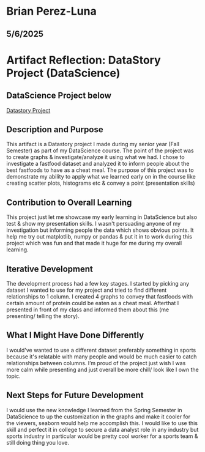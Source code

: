 # Brian Perez-Luna
## 5/6/2025

# Artifact Reflection: DataStory Project (DataScience)

## DataScience Project below
[Datastory Project]()

## Description and Purpose
This artifact is a Datastory project I made during my senior year (Fall Semester) as part of my DataScience course. The point of the project was to create graphs & investigate/analyze it using what we had. I chose to investigate a fastfood dataset and analyzed it to inform people about the best fastfoods to have as a cheat meal. The purpose of this project was to demonstrate my ability to apply what we learned early on in the course like creating scatter plots, histograms etc & convey a point (presentation skills)

## Contribution to Overall Learning
This project just let me showcase my early learning in DataScience but also test & show my presentation skills. I wasn't persuading anyone of my investigation but informing people the data which shows obvious points. It help me try out matplotlib, numpy or pandas & put it in to work during this project which was fun and that made it huge for me during my overall learning.

## Iterative Development
The development process had a few key stages. I started by picking any dataset I wanted to use for my project and tried to find different relationships to 1 column. I created 4 graphs to convey that fastfoods with certain amount of protein could be eaten as a cheat meal. Afterthat I presented in front of my class and informed them about this (me presenting/ telling the story).

## What I Might Have Done Differently
I would've wanted to use a different dataset preferably something in sports because it's relatable with many people and would be much easier to catch relationships between columns. I’m proud of the project just wish I was more calm while presenting and just overall be more chill/ look like I own the topic.

## Next Steps for Future Development
I would use the new knowledge I learned from the Spring Semester in DataScience to up the customization in the graphs and make it cooler for the viewers, seaborn would help me accomplish this. I would like to use this skill and perfect it in college to secure a data analyst role in any industry but sports industry in particular would be pretty cool worker for a sports team & still doing thing you love.
